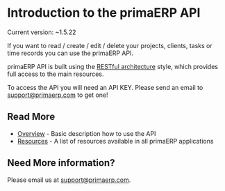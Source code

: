 Introduction to the primaERP API
==

Current version: ~1.5.22

If you want to read / create / edit / delete your projects, clients, tasks or time records you can use the primaERP API.

primaERP API is built using the [RESTful architecture](http://en.wikipedia.org/wiki/Restful) style, which provides full access to the main resources.

To access the API you will need an API KEY. Please send an email to [support@primaerp.com](mailto:support@primaerp.com) to get one!

## Read More

* [Overview](rest/README.md) - Basic description how to use the API
* [Resources](resources/README.md) - A list of resources available in all primaERP applications

## Need More information?

Please email us at [support@primaerp.com](mailto:support@primaerp.com).
